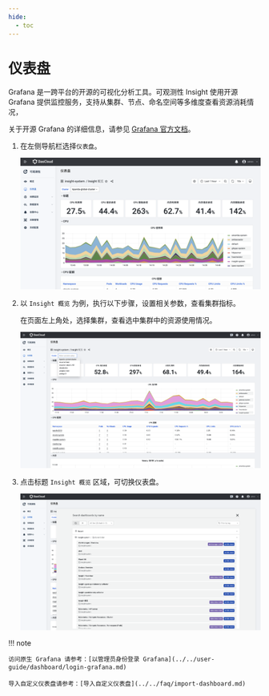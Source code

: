```yaml
---
hide:
  - toc
---
```


# 仪表盘

Grafana 是一跨平台的开源的可视化分析工具。可观测性 Insight 使用开源 Grafana 提供监控服务，支持从集群、节点、命名空间等多维度查看资源消耗情况，

关于开源 Grafana 的详细信息，请参见 [Grafana 官方文档](https://grafana.com/docs/grafana/latest/getting-started/?spm=a2c4g.11186623.0.0.1f34de53ksAH9a)。

1. 在左侧导航栏选择`仪表盘`。

    ![dashboard](../../images/dashboard01.png)

2. 以 `Insight 概览` 为例，执行以下步骤，设置相关参数，查看集群指标。

    在页面左上角处，选择集群，查看选中集群中的资源使用情况。

    ![dashboard](../../images/dashboard02.png)

3. 点击标题 `Insight 概览` 区域，可切换仪表盘。

    ![dashboard](../../images/dashboard03.png)

!!! note

    访问原生 Grafana 请参考：[以管理员身份登录 Grafana](../../user-guide/dashboard/login-grafana.md)
    
    导入自定义仪表盘请参考：[导入自定义仪表盘](../../faq/import-dashboard.md)
